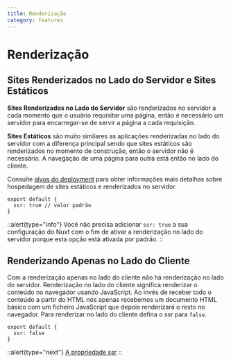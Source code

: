 ```yaml
---
title: Renderização
category: features
---
```


# Renderização

## Sites Renderizados no Lado do Servidor e Sites Estáticos

**Sites Renderizados no Lado do Servidor** são renderizados no servidor a cada momento que o usuário requisitar uma página, então é necessário um servidor para encarregar-se de servir a página a cada requisição.

**Sites Estáticos** são muito similares as aplicações renderizadas no lado do servidor com a diferença principal sendo que sites estáticos são renderizados no momento de construção, então o servidor não é necessário. A navegação de uma página para outra está então no lado do cliente.

Consulte [alvos do deployment](/docs/features/deployment-targets) para obter informações mais detalhas sobre hospedagem de sites estáticos e renderizados no servidor.

```js{}[nuxt.config.js]
export default {
  ssr: true // valor padrão
}
```

::alert{type="info"}
Você não precisa adicionar `ssr: true` a sua configuração do Nuxt com o fim de ativar a renderização no lado do servidor porque esta opção está ativada por padrão.
::

## Renderizando Apenas no Lado do Cliente

Com a renderização apenas no lado do cliente não há renderização no lado do servidor. Renderização no lado do cliente significa renderizar o conteúdo no navegador usando JavaScript. Ao invés de receber todo o conteúdo a partir do HTML nós apenas recebemos um documento HTML básico com um ficheiro JavaScript que depois renderizará o resto no navegador. Para renderizar no lado do cliente defina o ssr para `false`.

```js{}[nuxt.config.js]
export default {
  ssr: false
}
```

::alert{type="next"}
[A propriedade ssr](/docs/configuration-glossary/configuration-ssr)
::
